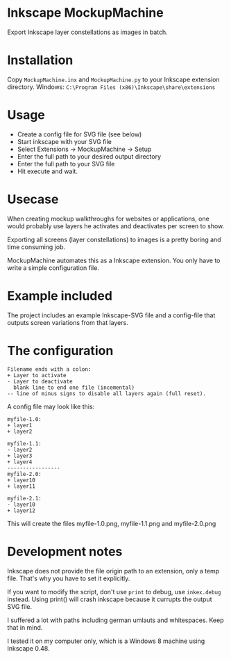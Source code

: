 Inkscape MockupMachine
=====================

Export Inkscape layer constellations as images in batch.

Installation
============
Copy `MockupMachine.inx` and `MockupMachine.py` to your Inkscape extension directory.
Windows: `C:\Program Files (x86)\Inkscape\share\extensions`

Usage
=====
* Create a config file for SVG file (see below)
* Start inkscape with your SVG file
* Select Extensions -> MockupMachine -> Setup
* Enter the full path to your desired output directory
* Enter the full path to your SVG file
* Hit execute and wait.

Usecase
=======

When creating mockup walkthroughs for websites or applications, one would probably use layers he 
activates and deactivates per screen to show.

Exporting all screens (layer constellations) to images is a pretty boring and time consuming job.

MockupMachine automates this as a Inkscape extension. You only have to write a simple configuration file.

Example included
================

The project includes an example Inkscape-SVG file and a config-file that outputs screen variations from that layers.

The configuration
=================

    Filename ends with a colon:
    + Layer to activate
    - Layer to deactivate
      blank line to end one file (incemental)
    -- line of minus signs to disable all layers again (full reset).

A config file may look like this:

    myfile-1.0:
    + layer1
    + layer2
    
    myfile-1.1:
    - layer2
    + layer3
    + layer4
    -----------------
    myfile-2.0:
    + layer10
    + layer11
    
    myfile-2.1:
    - layer10
    + layer12

This will create the files myfile-1.0.png, myfile-1.1.png and myfile-2.0.png

Development notes
=================

Inkscape does not provide the file origin path to an extension, only a temp file. 
That's why you have to set it explicitly.

If you want to modify the script, don't use `print` to debug, use `inkex.debug` instead. 
Using print() will crash inkscape because it currupts the output SVG file.

I suffered a lot with paths including german umlauts and whitespaces. Keep that in mind.

I tested it on my computer only, which is a Windows 8 machine using Inkscape 0.48.
